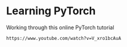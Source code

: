 # Learning PyTorch 
Working through this online PyTorch tutorial
~~~
https://www.youtube.com/watch?v=V_xro1bcAuA
~~~
